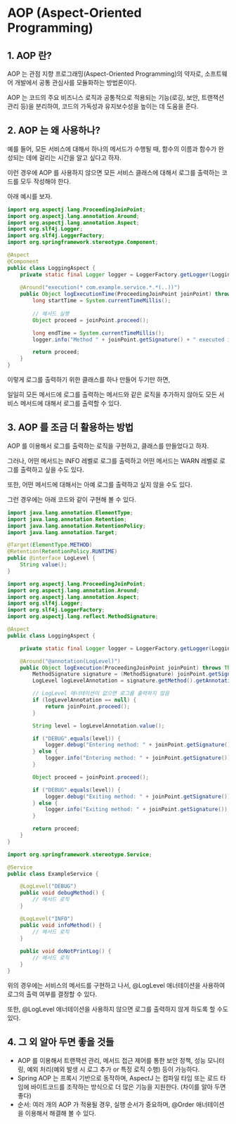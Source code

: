# AOP (Aspect-Oriented Programming)

## 1. AOP 란?
AOP 는 관점 지향 프로그래밍(Aspect-Oriented Programming)의 약자로, 소프트웨어 개발에서 공통 관심사를 모듈화하는 방법론이다.

AOP 는 코드의 주요 비즈니스 로직과 공통적으로 적용되는 기능(로깅, 보안, 트랜잭션 관리 등)을 분리하여, 코드의 가독성과 유지보수성을 높이는 데 도움을 준다.

## 2. AOP 는 왜 사용하나?

예를 들어, 모든 서비스에 대해서 하나의 메서드가 수행될 때, 함수의 이름과 함수가 완성되는 데에 걸리는 시간을 알고 싶다고 하자.

이런 경우에 AOP 를 사용하지 않으면 모든 서비스 클래스에 대해서 로그를 출력하는 코드를 모두 작성해야 한다.

아래 예시를 보자.

```java
import org.aspectj.lang.ProceedingJoinPoint;
import org.aspectj.lang.annotation.Around;
import org.aspectj.lang.annotation.Aspect;
import org.slf4j.Logger;
import org.slf4j.LoggerFactory;
import org.springframework.stereotype.Component;

@Aspect
@Component
public class LoggingAspect {
    private static final Logger logger = LoggerFactory.getLogger(LoggingAspect.class);
    
    @Around("execution(* com.example.service.*.*(..))")
    public Object logExecutionTime(ProceedingJoinPoint joinPoint) throws Throwable {
        long startTime = System.currentTimeMillis();
        
        // 메서드 실행
        Object proceed = joinPoint.proceed();

        long endTime = System.currentTimeMillis();
        logger.info("Method " + joinPoint.getSignature() + " executed in " + (endTime - startTime) + "ms");

        return proceed;
    }
}
```

이렇게 로그를 출력하기 위한 클래스를 하나 만들어 두기만 하면,

일일히 모든 메서드에 로그를 출력하는 메서드와 같은 로직을 추가하지 않아도 모든 서비스 메서드에 대해서 로그를 출력할 수 있다.

## 3. AOP 를 조금 더 활용하는 방법

AOP 를 이용해서 로그를 출력하는 로직을 구현하고, 클래스를 만들었다고 하자.

그러나, 어떤 메서드는 INFO 레벨로 로그를 출력하고 어떤 메서드는 WARN 레벨로 로그를 출력하고 싶을 수도 있다.

또한, 어떤 메서드에 대해서는 아예 로그를 출력하고 싶지 않을 수도 있다.

그런 경우에는 아래 코드와 같이 구현해 볼 수 있다.

```java
import java.lang.annotation.ElementType;
import java.lang.annotation.Retention;
import java.lang.annotation.RetentionPolicy;
import java.lang.annotation.Target;

@Target(ElementType.METHOD)
@Retention(RetentionPolicy.RUNTIME)
public @interface LogLevel {
    String value();
}
```
```java
import org.aspectj.lang.ProceedingJoinPoint;
import org.aspectj.lang.annotation.Around;
import org.aspectj.lang.annotation.Aspect;
import org.slf4j.Logger;
import org.slf4j.LoggerFactory;
import org.aspectj.lang.reflect.MethodSignature;

@Aspect
public class LoggingAspect {

    private static final Logger logger = LoggerFactory.getLogger(LoggingAspect.class);

    @Around("@annotation(LogLevel)")
    public Object logExecution(ProceedingJoinPoint joinPoint) throws Throwable {
        MethodSignature signature = (MethodSignature) joinPoint.getSignature();
        LogLevel logLevelAnnotation = signature.getMethod().getAnnotation(LogLevel.class);

        // LogLevel 애너테이션이 없으면 로그를 출력하지 않음
        if (logLevelAnnotation == null) {
            return joinPoint.proceed();
        }

        String level = logLevelAnnotation.value();

        if ("DEBUG".equals(level)) {
            logger.debug("Entering method: " + joinPoint.getSignature());
        } else {
            logger.info("Entering method: " + joinPoint.getSignature());
        }

        Object proceed = joinPoint.proceed();

        if ("DEBUG".equals(level)) {
            logger.debug("Exiting method: " + joinPoint.getSignature());
        } else {
            logger.info("Exiting method: " + joinPoint.getSignature());
        }

        return proceed;
    }
}
```

```java
import org.springframework.stereotype.Service;

@Service
public class ExampleService {

    @LogLevel("DEBUG")
    public void debugMethod() {
        // 메서드 로직
    }

    @LogLevel("INFO")
    public void infoMethod() {
        // 메서드 로직
    }
    
    public void doNotPrintLog() {
        // 메서드 로직
    }
}
```

위의 경우에는 서비스의 메서드를 구현하고 나서, @LogLevel 애너테이션을 사용하여 로그의 출력 여부를 결정할 수 있다.

또한, @LogLevel 애너테이션을 사용하지 않으면 로그를 출력하지 않게 하도록 할 수도 있다.


## 4. 그 외 알아 두면 좋을 것들
- AOP 를 이용해서 트랜잭션 관리, 메서드 접근 제어를 통한 보안 정책, 성능 모니터링, 예외 처리(예외 발생 시 로그 추가 or 특정 로직 수행) 등이 가능하다.
- Spring AOP 는 프록시 기반으로 동작하며, AspectJ 는 컴파일 타임 또는 로드 타임에 바이트코드를 조작하는 방식으로 더 많은 기능을 지원한다. (차이를 알아 두면 좋다)
- 순서: 여러 개의 AOP 가 적용될 경우, 실행 순서가 중요하며, @Order 애너테이션을 이용해서 해결해 볼 수 있다.